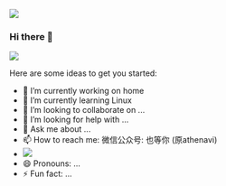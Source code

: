 ![](http://tangzy.love/index.php/s/7zG8Tb8ZexYaWNT/preview)

### Hi there 👋

![](https://github-readme-stats.vercel.app/api?username=Athenavi)

Here are some ideas to get you started:

- 🔭 I’m currently working on home
- 🌱 I’m currently learning Linux
- 👯 I’m looking to collaborate on ...
- 🤔 I’m looking for help with ...
- 💬 Ask me about ...
- 📫 How to reach me: 微信公众号: 也等你   (原athenavi)
- ![](http://tangzy.love/index.php/s/CnEJ4ZYBgBBd8wN/preview)
- 😄 Pronouns: ...
- ⚡ Fun fact: ...

